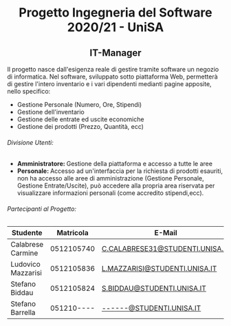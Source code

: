 <h1 align="center">Progetto Ingegneria del Software 2020/21 - UniSA</h1>
<h2 align="center">IT-Manager</h2>

<p> Il progetto nasce dall'esigenza reale di gestire tramite software un negozio di informatica. Nel software, sviluppato sotto piattaforma Web, permetterà di gestire l'intero inventario e i vari dipendenti medianti pagine apposite, nello specifico: </p>

<ul>
  <li>Gestione Personale (Numero, Ore, Stipendi)</li>
  <li>Gestione dell'inventario</li>
  <li>Gestione delle entrate ed uscite economiche</li>
  <li>Gestione dei prodotti (Prezzo, Quantità, ecc)</li>
</ul> 

###### Divisione Utenti:

<ul> 
  <li><b>Amministratore: </b>Gestione della piattaforma e accesso a tutte le aree </li>
  <li><b>Personale: </b> Accesso ad un'interfaccia per la richiesta di prodotti esauriti, non ha accesso alle aree di amministrazione (Gestione Personale, 
    Gestione Entrate/Uscite), può accedere alla propria area riservata per visualizzare informazioni personali (come accredito stipendi,ecc).</li>
</ul>


###### Partecipanti al Progetto:
		
| Studente  | Matricola | E-Mail  |
| ------------- | ------------- | ------------- |
| Calabrese Carmine  | 0512105740  | C.CALABRESE31@STUDENTI.UNISA.IT  |
| Ludovico Mazzarisi  | 0512105836  | L.MAZZARISI@STUDENTI.UNISA.IT  |
| Stefano Biddau  | 0512105824  | S.BIDDAU@STUDENTI.UNISA.IT  |
| Stefano Barrella  | 051210----  | ------@STUDENTI.UNISA.IT  |
